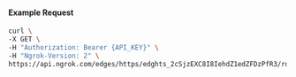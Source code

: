 <!-- Code generated for API Clients. DO NOT EDIT. -->

#### Example Request

```bash
curl \
-X GET \
-H "Authorization: Bearer {API_KEY}" \
-H "Ngrok-Version: 2" \
https://api.ngrok.com/edges/https/edghts_2cSjzEXC8I8IehdZ1edZFDzPfR3/routes/edghtsrt_2cSjzAGwqaoOicXsq3ka49UVQNP
```
